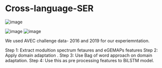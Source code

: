 # Cross-language-SER
![image](https://user-images.githubusercontent.com/34964872/187512239-d6f15863-238b-4396-bf5e-c0cd0e8909fc.png)

![image](https://user-images.githubusercontent.com/34964872/187512399-bfb0a805-86ed-48cf-802c-4e8770e4bd5b.png)
![image](https://user-images.githubusercontent.com/34964872/187512529-4d6b7147-b7ad-4408-a9ae-f78134247877.png)


We used AVEC challenge data- 2016 and 2019 for our experiemntation.

Step 1: Extract modultion spectrum fetaures and eGEMAPs features
Step 2: Apply domain adaptation .
Step 3: Use Bag of word approach on domain adaptation.
Step 4: Use this as pre processing features to BiLSTM model.


